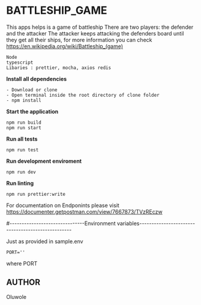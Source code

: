 # BATTLESHIP_GAME
This apps helps is a game of battleship
There are two players: the defender and the attacker 
The attacker keeps attacking the defenders board until they get all their ships, for more information you can check  https://en.wikipedia.org/wiki/Battleship_(game)
```
Node
typescript
Libaries : prettier, mocha, axios redis
```
**Install all dependencies**
```
- Download or clone
- Open terminal inside the root directory of clone folder
- npm install
```

**Start the application**
```
npm run build
npm run start
```
**Run all tests**
```
npm run test
```

**Run development enviroment**
```
npm run dev
```
**Run linting**
```
npm run prettier:write
```
For documentation on Endponints please visit https://documenter.getpostman.com/view/7667873/TVzREczw

#-------------------------------Environment variables--------------------------------------------------

 Just as provided in sample.env

``
PORT=''
``

where PORT
##  AUTHOR
Oluwole